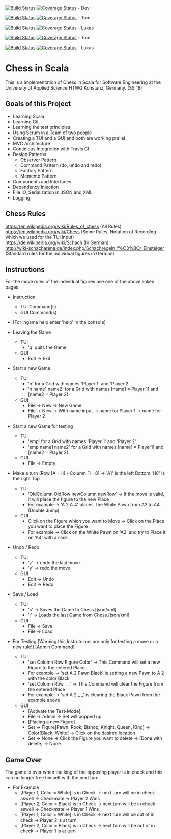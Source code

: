 [![Build Status](https://travis-ci.org/TomGeorgi/Chess.svg?branch=Dev)](https://travis-ci.org/TomGeorgi/Chess) [![Coverage Status](https://coveralls.io/repos/github/TomGeorgi/Chess/badge.svg?branch=Dev)](https://coveralls.io/github/TomGeorgi/Chess?branch=Dev) - Dev

[![Build Status](https://travis-ci.org/TomGeorgi/Chess.svg?branch=Dev-TomGeorgi)](https://travis-ci.org/TomGeorgi/Chess) [![Coverage Status](https://coveralls.io/repos/github/TomGeorgi/Chess/badge.svg?branch=Dev-TomGeorgi)](https://coveralls.io/github/TomGeorgi/Chess?branch=Dev-TomGeorgi) - Tom

[![Build Status](https://travis-ci.org/TomGeorgi/Chess.svg?branch=Dev-RohloffLukas)](https://travis-ci.org/TomGeorgi/Chess) [![Coverage Status](https://coveralls.io/repos/github/TomGeorgi/Chess/badge.svg?branch=Dev-RohloffLukas)](https://coveralls.io/github/TomGeorgi/Chess?branch=Dev-RohloffLukas) - Lukas

[![Build Status](https://travis-ci.org/TomGeorgi/Chess.svg?branch=Dev-TomGeorgi)](https://travis-ci.org/TomGeorgi/Chess) [![Coverage Status](https://coveralls.io/repos/github/TomGeorgi/Chess/badge.svg?branch=Dev-TomGeorgi)](https://coveralls.io/github/TomGeorgi/Chess?branch=Dev-TomGeorgi) - Tom

[![Build Status](https://travis-ci.org/TomGeorgi/Chess.svg?branch=Dev-RohloffLukas)](https://travis-ci.org/TomGeorgi/Chess) [![Coverage Status](https://coveralls.io/repos/github/TomGeorgi/Chess/badge.svg?branch=Dev-RohloffLukas)](https://coveralls.io/github/TomGeorgi/Chess?branch=Dev-RohloffLukas) - Lukas

# Chess in Scala 

This is a implementation of Chess in Scala for Software Engineering at the University of Applied Science HTWG Konstanz, Germany. (SS 18)

## Goals of this Project
* Learning Scala
* Learning Git
* Learning the test principles
* Using Scrum in a Team of two people
* Creating a TUI and a GUI and both are working prallel
* MVC Architecture
* Continious Integretion with Travis CI
* Design Patterns
  * Observer Pattern
  * Command Pattern (do, undo and redo)
  * Factory Pattern
  * Memento Pattern
* Components and Interfaces
* Dependency Injection
* File IO, Serialization in JSON and XML
* Logging

## Chess Rules
https://en.wikipedia.org/wiki/Rules_of_chess (All Rules)  
https://en.wikipedia.org/wiki/Chess (Some Rules, Notation of Recording which we used for the TUI input)  
https://de.wikipedia.org/wiki/Schach (In German)  
http://wiki-schacharena.de/index.php/Schachregeln_f%C3%BCr_Einsteiger (Standard rules for the individual figures in German)  

## Instructions
For the move rules of the individual figures use one of the above linked pages

* Instruction
  * TUI Command(s)
  * GUI Command(s)


* [For ingame help enter 'help' in the console]

* Leaving the Game
    * TUI
        * 'q' quits the Game
    * GUI
        * Edit -> Exit

* Start a new Game
    * TUI
        * 'n' for a Grid with names 'Player 1' and 'Player 2'
        * 'n name1 name2' for a Grid with names [name1 = Player 1] and [name2 = Player 2]
    * GUI
        * File -> New -> New Game
        * File -> New -> With name input -> name for Player 1 -> name for Player 2

* Start a new Game for testing
    * TUI
        * 'emp' for a Grid with names 'Player 1' and 'Player 2'
        * 'emp name1 name2' for a Grid with names [name1 = Player1] and [name2 = Player 2]
    * GUI
        * File -> Empty
    
* Make a turn (Row [A - H] - Column [1 - 8] -> 'A1' is the left Bottom 'H8' is the right Top
    * TUI
        * 'OldColumn OldRow newColumn newRow' -> If the move is valid, it will place the figure to the new Place
        * For example -> 'A 2 A 4' places The White Pawn from A2 to A4 (Double Jump)
    * GUI
        * Click on the Figure which you want to Move -> Click on the Place you want to place the Figure
        * For example -> Click on the White Pawn on 'A2' and try to Place it on 'A4' with a click

* Undo / Redo
    * TUI
        * 'z' -> undo the last move
        * 'y' -> redo the move
    * GUI
        * Edit -> Undo
        * Edit -> Redo

* Save / Load
    * TUI
        * 's' -> Saves the Game to Chess.[json/xml]
        * 'l' -> Loads the last Game from Chess.[json/xml]
    * GUI
        * File -> Save
        * File -> Load

* For Testing [Warning this Instrutcions are only for testing a move or a new rule!] [Admin Command]
    * TUI
        * 'set Column Row Figure Color' -> This Command will set a new Figure to the entered Place
        * For example -> 'set A 2 Pawn Black' is setting a new Pawn to A 2 with the color Black
        * 'set Column Row _ _' -> This Command will clear the Figure from the entered Place
        * For example -> 'set A 2 _ _' is clearing the Black Pawn from the example above
    * GUI
        * [Activate the Test-Mode]:
        * File -> Admin -> Set will popped up
        * [Placing a new Figure]
        * Set -> Figure[Pawn, Rook, Bishop, Knight, Queen, King] -> Color[Black, White] -> Click on the desired location
        * Set -> None -> Click the Figure you want to delete -> [Done with delete] -> None

## Game Over
The game is over when the king of the opposing player is in check and this can no longer free himself with the next turn.

* For Example
    * [Player 1, Color = White] is in Check -> next turn will be in check aswell -> Checkmate -> Player 2 Wins
    * [Player 2, Color = Black] is in Check -> next turn will be in check aswell -> Checkmate -> Player 1 Wins
    * [Player 1, Color = White] is in Check -> next turn will be out of in check -> Player 2 is at turn
    * [Player 2, Color = Black] is in Check -> next turn will be out of in check -> Player 1 is at turn

